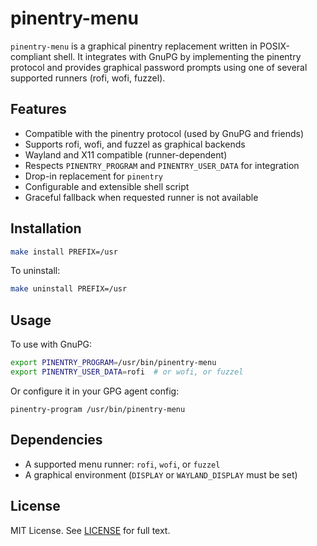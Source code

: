 # pinentry-menu

`pinentry-menu` is a graphical pinentry replacement written in POSIX-compliant shell. It integrates with GnuPG by implementing the pinentry protocol and provides graphical password prompts using one of several supported runners (rofi, wofi, fuzzel).

## Features

* Compatible with the pinentry protocol (used by GnuPG and friends)
* Supports rofi, wofi, and fuzzel as graphical backends
* Wayland and X11 compatible (runner-dependent)
* Respects `PINENTRY_PROGRAM` and `PINENTRY_USER_DATA` for integration
* Drop-in replacement for `pinentry`
* Configurable and extensible shell script
* Graceful fallback when requested runner is not available

## Installation

```sh
make install PREFIX=/usr
```

To uninstall:

```sh
make uninstall PREFIX=/usr
```

## Usage

To use with GnuPG:

```sh
export PINENTRY_PROGRAM=/usr/bin/pinentry-menu
export PINENTRY_USER_DATA=rofi  # or wofi, or fuzzel
```

Or configure it in your GPG agent config:

```
pinentry-program /usr/bin/pinentry-menu
```

## Dependencies

* A supported menu runner: `rofi`, `wofi`, or `fuzzel`
* A graphical environment (`DISPLAY` or `WAYLAND_DISPLAY` must be set)

## License

MIT License. See [LICENSE](./LICENSE) for full text.
